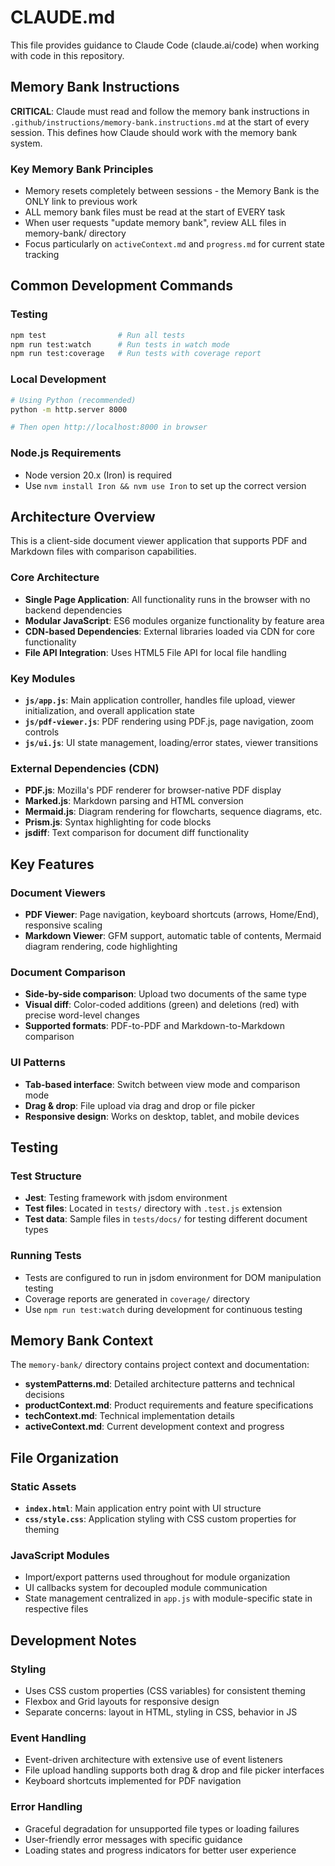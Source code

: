 # CLAUDE.md

This file provides guidance to Claude Code (claude.ai/code) when working with code in this repository.

## Memory Bank Instructions

**CRITICAL**: Claude must read and follow the memory bank instructions in `.github/instructions/memory-bank.instructions.md` at the start of every session. This defines how Claude should work with the memory bank system.

### Key Memory Bank Principles
- Memory resets completely between sessions - the Memory Bank is the ONLY link to previous work
- ALL memory bank files must be read at the start of EVERY task
- When user requests "update memory bank", review ALL files in memory-bank/ directory
- Focus particularly on `activeContext.md` and `progress.md` for current state tracking

## Common Development Commands

### Testing
```bash
npm test                # Run all tests
npm run test:watch      # Run tests in watch mode
npm run test:coverage   # Run tests with coverage report
```

### Local Development
```bash
# Using Python (recommended)
python -m http.server 8000

# Then open http://localhost:8000 in browser
```

### Node.js Requirements
- Node version 20.x (Iron) is required
- Use `nvm install Iron && nvm use Iron` to set up the correct version

## Architecture Overview

This is a client-side document viewer application that supports PDF and Markdown files with comparison capabilities.

### Core Architecture
- **Single Page Application**: All functionality runs in the browser with no backend dependencies
- **Modular JavaScript**: ES6 modules organize functionality by feature area
- **CDN-based Dependencies**: External libraries loaded via CDN for core functionality
- **File API Integration**: Uses HTML5 File API for local file handling

### Key Modules
- **`js/app.js`**: Main application controller, handles file upload, viewer initialization, and overall application state
- **`js/pdf-viewer.js`**: PDF rendering using PDF.js, page navigation, zoom controls
- **`js/ui.js`**: UI state management, loading/error states, viewer transitions

### External Dependencies (CDN)
- **PDF.js**: Mozilla's PDF renderer for browser-native PDF display
- **Marked.js**: Markdown parsing and HTML conversion
- **Mermaid.js**: Diagram rendering for flowcharts, sequence diagrams, etc.
- **Prism.js**: Syntax highlighting for code blocks
- **jsdiff**: Text comparison for document diff functionality

## Key Features

### Document Viewers
- **PDF Viewer**: Page navigation, keyboard shortcuts (arrows, Home/End), responsive scaling
- **Markdown Viewer**: GFM support, automatic table of contents, Mermaid diagram rendering, code highlighting

### Document Comparison
- **Side-by-side comparison**: Upload two documents of the same type
- **Visual diff**: Color-coded additions (green) and deletions (red) with precise word-level changes
- **Supported formats**: PDF-to-PDF and Markdown-to-Markdown comparison

### UI Patterns
- **Tab-based interface**: Switch between view mode and comparison mode
- **Drag & drop**: File upload via drag and drop or file picker
- **Responsive design**: Works on desktop, tablet, and mobile devices

## Testing

### Test Structure
- **Jest**: Testing framework with jsdom environment
- **Test files**: Located in `tests/` directory with `.test.js` extension
- **Test data**: Sample files in `tests/docs/` for testing different document types

### Running Tests
- Tests are configured to run in jsdom environment for DOM manipulation testing
- Coverage reports are generated in `coverage/` directory
- Use `npm run test:watch` during development for continuous testing

## Memory Bank Context

The `memory-bank/` directory contains project context and documentation:
- **systemPatterns.md**: Detailed architecture patterns and technical decisions
- **productContext.md**: Product requirements and feature specifications
- **techContext.md**: Technical implementation details
- **activeContext.md**: Current development context and progress

## File Organization

### Static Assets
- **`index.html`**: Main application entry point with UI structure
- **`css/style.css`**: Application styling with CSS custom properties for theming

### JavaScript Modules
- Import/export patterns used throughout for module organization
- UI callbacks system for decoupled module communication
- State management centralized in `app.js` with module-specific state in respective files

## Development Notes

### Styling
- Uses CSS custom properties (CSS variables) for consistent theming
- Flexbox and Grid layouts for responsive design
- Separate concerns: layout in HTML, styling in CSS, behavior in JS

### Event Handling
- Event-driven architecture with extensive use of event listeners
- File upload handling supports both drag & drop and file picker interfaces
- Keyboard shortcuts implemented for PDF navigation

### Error Handling
- Graceful degradation for unsupported file types or loading failures
- User-friendly error messages with specific guidance
- Loading states and progress indicators for better user experience